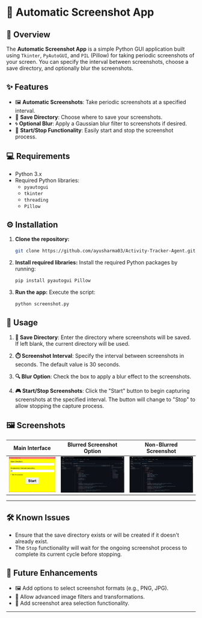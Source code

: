 

# 📸 Automatic Screenshot App

## 📝 Overview
The **Automatic Screenshot App** is a simple Python GUI application built using `Tkinter`, `PyAutoGUI`, and `PIL` (Pillow) for taking periodic screenshots of your screen. You can specify the interval between screenshots, choose a save directory, and optionally blur the screenshots.

## ✨ Features
- 🖼️ **Automatic Screenshots**: Take periodic screenshots at a specified interval.
- 📂 **Save Directory**: Choose where to save your screenshots.
- 🌀 **Optional Blur**: Apply a Gaussian blur filter to screenshots if desired.
- 🛑 **Start/Stop Functionality**: Easily start and stop the screenshot process.

## 💻 Requirements
- Python 3.x
- Required Python libraries:
  - `pyautogui`
  - `tkinter`
  - `threading`
  - `Pillow`

## ⚙️ Installation
1. **Clone the repository:**
   ```bash
   git clone https://github.com/ayusharma03/Activity-Tracker-Agent.git
   ```

2. **Install required libraries:**
   Install the required Python packages by running:
   ```bash
   pip install pyautogui Pillow
   ```

3. **Run the app:**
   Execute the script:
   ```bash
   python screenshot.py
   ```

## 🚀 Usage
1. **📂 Save Directory**: Enter the directory where screenshots will be saved. If left blank, the current directory will be used.
   
2. **⏱️ Screenshot Interval**: Specify the interval between screenshots in seconds. The default value is 30 seconds.

3. **🔍 Blur Option**: Check the box to apply a blur effect to the screenshots.

4. **🎮 Start/Stop Screenshots**: Click the "Start" button to begin capturing screenshots at the specified interval. The button will change to "Stop" to allow stopping the capture process.


## 🖼️ Screenshots

| **Main Interface**                                   | **Blurred Screenshot Option**                           | **Non-Blurred Screenshot**                            |
|------------------------------------------------------|---------------------------------------------------------|-------------------------------------------------------|
| ![Main Interface](screenshot_feature/public/interface.png)    | ![Blurred Screenshot](screenshot_feature/public/screenshot.png) | ![Non-Blurred Screenshot](screenshot_feature/public/screenshotnoblurr.png) |

---

## 🛠️ Known Issues
- Ensure that the save directory exists or will be created if it doesn't already exist.
- The `Stop` functionality will wait for the ongoing screenshot process to complete its current cycle before stopping.

## 🔮 Future Enhancements
- 🖼️ Add options to select screenshot formats (e.g., PNG, JPG).
- 🎨 Allow advanced image filters and transformations.
- 📐 Add screenshot area selection functionality.

---